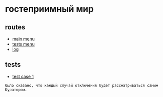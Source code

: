 # гостеприимный мир

## routes

- [main menu](#mainmenu)
- [tests menu](#testsmenu)
- [log](#log)

## tests

- [test case 1](#testcase1)

`было сказано, что каждый случай отключения будет рассматриваться самим Куратором.`

